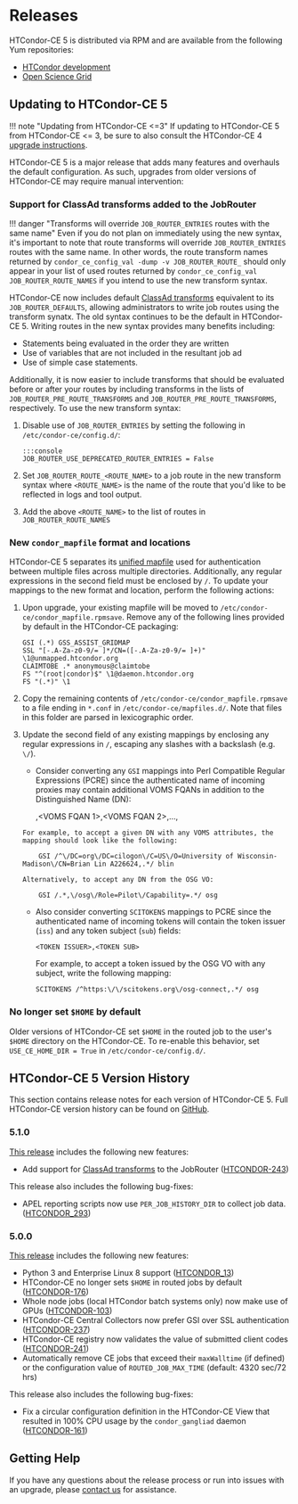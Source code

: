 Releases
========

HTCondor-CE 5 is distributed via RPM and are available from the following Yum repositories:

- [HTCondor development](https://research.cs.wisc.edu/htcondor/yum/)
- [Open Science Grid](https://opensciencegrid.org/docs/common/yum/)


Updating to HTCondor-CE 5
-------------------------

!!! note "Updating from HTCondor-CE <=3"
    If updating to HTCondor-CE 5 from HTCondor-CE <= 3, be sure to also consult the HTCondor-CE 4
    [upgrade instructions](../v4/releases.md#updating-to-htcondor-ce-4).

HTCondor-CE 5 is a major release that adds many features and overhauls the default configuration.
As such, upgrades from older versions of HTCondor-CE may require manual intervention:

### Support for ClassAd transforms added to the JobRouter ###

!!! danger "Transforms will override `JOB_ROUTER_ENTRIES` routes with the same name"
    Even if you do not plan on immediately using the new syntax, it's important to note that route transforms will
    override `JOB_ROUTER_ENTRIES` routes with the same name.
    In other words, the route transform names returned by `condor_ce_config_val -dump -v JOB_ROUTER_ROUTE_` should only
    appear in your list of used routes returned by `condor_ce_config_val JOB_ROUTER_ROUTE_NAMES` if you
    intend to use the new transform syntax.

HTCondor-CE now includes default [ClassAd transforms](https://htcondor.readthedocs.io/en/latest/misc-concepts/transforms.html)
equivalent to its `JOB_ROUTER_DEFAULTS`, allowing administrators to write job routes using the transform synatx.
The old syntax continues to be the default in HTCondor-CE 5.
Writing routes in the new syntax provides many benefits including:

-   Statements being evaluated in the order they are written
-   Use of variables that are not included in the resultant job ad
-   Use of simple case statements.

Additionally, it is now easier to include transforms that should be evaluated before or after your routes by including
transforms in the lists of `JOB_ROUTER_PRE_ROUTE_TRANSFORMS` and `JOB_ROUTER_PRE_ROUTE_TRANSFORMS`, respectively.
To use the new transform syntax:

1.  Disable use of `JOB_ROUTER_ENTRIES` by setting the following in `/etc/condor-ce/config.d/`:

        :::console
        JOB_ROUTER_USE_DEPRECATED_ROUTER_ENTRIES = False

1.  Set `JOB_ROUTER_ROUTE_<ROUTE_NAME>` to a job route in the new transform syntax where `<ROUTE_NAME>` is the name of
    the route that you'd like to be reflected in logs and tool output.

1.  Add the above `<ROUTE_NAME>` to the list of routes in `JOB_ROUTER_ROUTE_NAMES`

### New `condor_mapfile` format and locations  ###

HTCondor-CE 5 separates its
[unified mapfile](https://htcondor.readthedocs.io/en/stable/admin-manual/security.html#the-unified-map-file-for-authentication)
used for authentication between multiple files across multiple directories.
Additionally, any regular expressions in the second field must be enclosed by `/`.
To update your mappings to the new format and location, perform the following actions:

1.  Upon upgrade, your existing mapfile will be moved to `/etc/condor-ce/condor_mapfile.rpmsave`.
    Remove any of the following lines provided by default in the HTCondor-CE packaging:

        GSI (.*) GSS_ASSIST_GRIDMAP
        SSL "[-.A-Za-z0-9/= ]*/CN=([-.A-Za-z0-9/= ]+)" \1@unmapped.htcondor.org
        CLAIMTOBE .* anonymous@claimtobe
        FS "^(root|condor)$" \1@daemon.htcondor.org
        FS "(.*)" \1

1.  Copy the remaining contents of `/etc/condor-ce/condor_mapfile.rpmsave` to a file ending in `*.conf` in
    `/etc/condor-ce/mapfiles.d/`.
    Note that files in this folder are parsed in lexicographic order.

1.  Update the second field of any existing mappings by enclosing any regular expressions in `/`, escaping any slashes
    with a backslash (e.g. `\/`).

    -    Consider converting any `GSI` mappings into Perl Compatible Regular Expressions (PCRE) since the authenticated
         name of incoming proxies may contain additional VOMS FQANs in addition to the Distinguished Name (DN):

            <DN>,<VOMS FQAN 1>,<VOMS FQAN 2>,...,<VOMSFQAN N>

        For example, to accept a given DN with any VOMS attributes, the mapping should look like the following:

            GSI /^\/DC=org\/DC=cilogon\/C=US\/O=University of Wisconsin-Madison\/CN=Brian Lin A226624,.*/ blin

        Alternatively, to accept any DN from the OSG VO:

            GSI /.*,\/osg\/Role=Pilot\/Capability=.*/ osg

    -   Also consider converting `SCITOKENS` mappings to PCRE since the authenticated name of incoming tokens will
        contain the token issuer (`iss`) and any token subject (`sub`) fields:

            <TOKEN ISSUER>,<TOKEN SUB>

        For example, to accept a token issued by the OSG VO with any subject, write the following mapping:

            SCITOKENS /^https:\/\/scitokens.org\/osg-connect,.*/ osg

### No longer set `$HOME` by default ###

Older versions of HTCondor-CE set `$HOME` in the routed job to the user's `$HOME` directory on the HTCondor-CE.
To re-enable this behavior, set `USE_CE_HOME_DIR = True` in `/etc/condor-ce/config.d/`.

HTCondor-CE 5 Version History
-----------------------------

This section contains release notes for each version of HTCondor-CE 5.
Full HTCondor-CE version history can be found on [GitHub](https://github.com/htcondor/htcondor-ce/releases).

### 5.1.0 ###

[This release](https://github.com/htcondor/htcondor-ce/releases/tag/v5.1.0) includes the following new features:

-   Add support for [ClassAd transforms](https://htcondor.readthedocs.io/en/latest/misc-concepts/transforms.html)
    to the JobRouter ([HTCONDOR-243](https://opensciencegrid.atlassian.net/browse/HTCONDOR-243))

This release also includes the following bug-fixes:

-   APEL reporting scripts now use `PER_JOB_HISTORY_DIR` to collect job data. 
    ([HTCONDOR_293](https://opensciencegrid.atlassian.net/browse/HTCONDOR-293))

### 5.0.0 ###

[This release](https://github.com/htcondor/htcondor-ce/releases/tag/v5.0.0) includes the following new features:

-   Python 3 and Enterprise Linux 8 support
    ([HTCONDOR_13](https://opensciencegrid.atlassian.net/browse/HTCONDOR-13))
-   HTCondor-CE no longer sets `$HOME` in routed jobs by default
    ([HTCONDOR-176](https://opensciencegrid.atlassian.net/browse/HTCONDOR-176))
-   Whole node jobs (local HTCondor batch systems only) now make use of GPUs
    ([HTCONDOR-103](https://opensciencegrid.atlassian.net/browse/HTCONDOR-103))
-   HTCondor-CE Central Collectors now prefer GSI over SSL authentication
    ([HTCONDOR-237](https://opensciencegrid.atlassian.net/browse/HTCONDOR-237))
-   HTCondor-CE registry now validates the value of submitted client codes
    ([HTCONDOR-241](https://opensciencegrid.atlassian.net/browse/HTCONDOR-241))
-   Automatically remove CE jobs that exceed their `maxWalltime` (if defined) or the configuration value of
    `ROUTED_JOB_MAX_TIME` (default: 4320 sec/72 hrs)

This release also includes the following bug-fixes:

-   Fix a circular configuration definition in the HTCondor-CE View that resulted in 100% CPU usage by the
    `condor_gangliad` daemon ([HTCONDOR-161](https://opensciencegrid.atlassian.net/browse/HTCONDOR-161))


Getting Help
------------

If you have any questions about the release process or run into issues with an upgrade, please
[contact us](../index.md#contact-us) for assistance.
